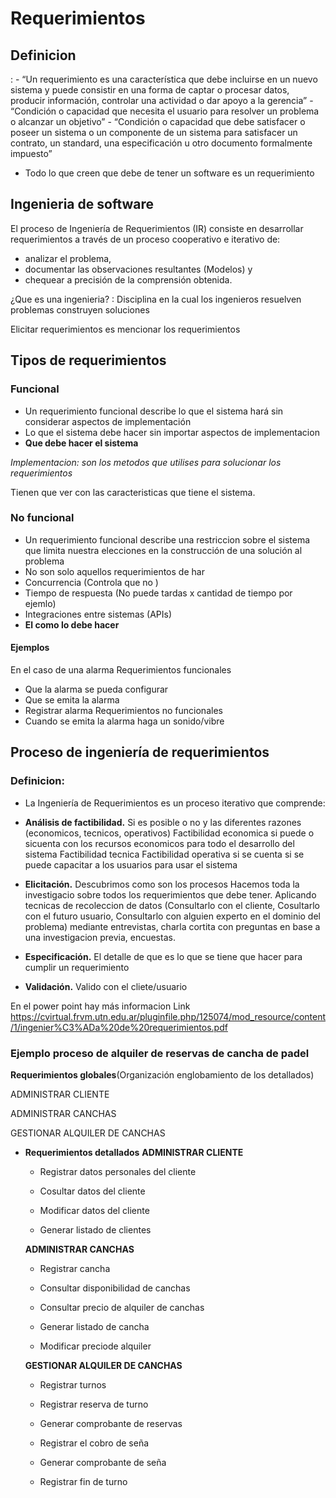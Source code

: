 # Requerimientos
## Definicion
:   - “Un requerimiento es una característica que debe incluirse en
un nuevo sistema y puede consistir en una forma de captar o
procesar datos, producir información, controlar una actividad o
dar apoyo a la gerencia”
    - “Condición o capacidad que necesita el usuario para resolver
un problema o alcanzar un objetivo”
    - “Condición o capacidad que debe satisfacer o poseer un
sistema o un componente de un sistema para satisfacer un
contrato, un standard, una especificación u otro documento
formalmente impuesto”
- Todo lo que creen que debe de tener un software es un requerimiento

## Ingenieria de software

El proceso de Ingeniería de Requerimientos (IR) consiste en desarrollar requerimientos a través de un proceso cooperativo e iterativo de:
- analizar el problema,
- documentar las observaciones resultantes (Modelos) y
- chequear a precisión de la comprensión obtenida.



¿Que es una ingenieria?
: Disciplina en la cual los ingenieros resuelven problemas construyen soluciones

Elicitar requerimientos es mencionar los requerimientos

## Tipos de requerimientos

### Funcional
- Un requerimiento funcional describe lo que el sistema hará sin considerar aspectos de implementación
- Lo que el sistema debe hacer sin importar aspectos de implementacion
- **Que debe hacer el sistema**

*Implementacion: son los metodos que utilises para solucionar los requerimientos*

Tienen que ver con las caracteristicas que tiene el sistema.
### No funcional
- Un requerimiento funcional describe una restriccion sobre el sistema que limita nuestra elecciones en la construcción de una solución al problema
- No son solo aquellos requerimientos de har
- Concurrencia (Controla que no )
- Tiempo de respuesta (No puede tardas x cantidad de tiempo por ejemlo)
- Integraciones entre sistemas (APIs)
- **El como lo debe hacer**

#### Ejemplos
En el caso de una alarma 
Requerimientos funcionales
- Que la alarma se pueda configurar
- Que se emita la alarma
- Registrar alarma
Requerimientos no funcionales
- Cuando se emita la alarma haga un sonido/vibre

## Proceso de ingeniería de requerimientos

### Definicion:
- La Ingeniería de Requerimientos es un
proceso iterativo que comprende:

- __Análisis de factibilidad.__
Si es posible o no y las diferentes razones (economicos, tecnicos, operativos)
Factibilidad economica si puede o sicuenta con los recursos economicos para todo el desarrollo del sistema 
Factibilidad tecnica 
Factibilidad operativa si se cuenta si se puede capacitar a los usuarios para usar el sistema
- __Elicitación.__
Descubrimos como son los procesos
Hacemos toda la investigacio sobre todos los requerimientos que debe tener. Aplicando tecnicas de recoleccion de datos (Consultarlo con el cliente, Cosultarlo con el futuro usuario, Consultarlo con alguien experto en el dominio del problema) mediante entrevistas, charla cortita con preguntas en base a una investigacion previa, encuestas.
- __Especificación.__
El detalle de que es lo que se tiene que hacer para cumplir un requerimiento
- __Validación.__
Valido con el cliete/usuario

En el power point hay más informacion
Link https://cvirtual.frvm.utn.edu.ar/pluginfile.php/125074/mod_resource/content/1/ingenier%C3%ADa%20de%20requerimientos.pdf

### Ejemplo proceso de alquiler de reservas de cancha de padel
__Requerimientos globales__(Organización englobamiento de los detallados)

ADMINISTRAR CLIENTE

ADMINISTRAR CANCHAS

GESTIONAR ALQUILER DE CANCHAS

- __Requerimientos detallados__
    __ADMINISTRAR CLIENTE__

    - Registrar datos personales del cliente

    - Cosultar datos del cliente

    - Modificar datos del cliente

    - Generar listado de clientes

    __ADMINISTRAR CANCHAS__

    - Registrar cancha

    - Consultar disponibilidad de canchas

    - Consultar precio de alquiler de canchas 

    - Generar listado de cancha

    - Modificar preciode alquiler

    __GESTIONAR ALQUILER DE CANCHAS__

    - Registrar turnos

    - Registrar reserva de turno

    - Generar comprobante de reservas

    - Registrar el cobro de seña

    - Generar comprobante de seña

    - Registrar fin de turno